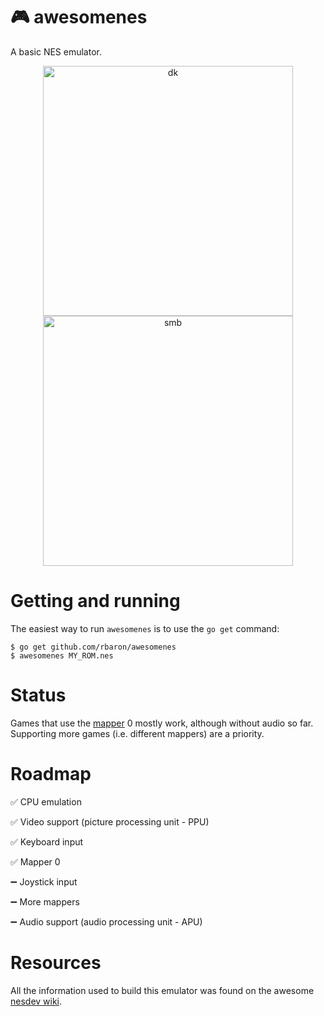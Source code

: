 # 🎮 awesomenes

A basic NES emulator.

<p align="center">
  <img src="https://i.imgur.com/z8xYcxV.png" alt="dk"  width="400px"/>
  <img src="https://i.imgur.com/ahSN16z.png" alt="smb" width="400px"/>
</p>

# Getting and running

The easiest way to run `awesomenes` is to use the `go get` command:

```
$ go get github.com/rbaron/awesomenes
$ awesomenes MY_ROM.nes
```

# Status

Games that use the [mapper](http://wiki.nesdev.com/w/index.php/Mapper) 0 mostly work, although without audio so far. Supporting more games (i.e. different mappers) are a priority.

# Roadmap

✅ CPU emulation

✅ Video support (picture processing unit - PPU)

✅ Keyboard input

✅ Mapper 0

➖  Joystick input

➖ More mappers

➖ Audio support (audio processing unit - APU)


# Resources

All the information used to build this emulator was found on the awesome [nesdev wiki](https://wiki.nesdev.com).
